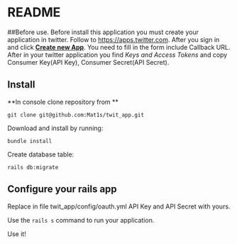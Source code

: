 # README

##Before use.
Before install this application you must create your application in twitter. Follow to https://apps.twitter.com. After you sign in and click **[Create new App](https://apps.twitter.com/app/new)**. You need to fill in the form include Callback URL. After in your twitter application you find *Keys and Access Tokens* and copy Consumer Key(API Key), Consumer Secret(API Secret). 

## Install

**In console clone repository from **
```
git clone git@github.com:Mat1s/twit_app.git
```
Download and install by running:
```
bundle install
```
Create database table:
```
rails db:migrate
```
## Configure your rails app
Replace in file twit_app/config/oauth.yml API Key and API Secret with yours.

Use the `rails s` command to run your application.

Use it!
